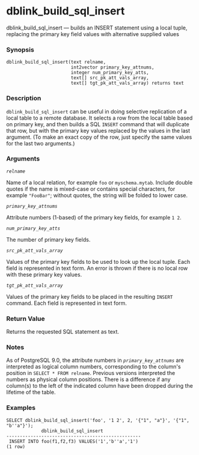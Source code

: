 # dblink\_build\_sql\_insert

dblink\_build\_sql\_insert — builds an INSERT statement using a local tuple, replacing the primary key field values with alternative supplied values

### Synopsis

```text
dblink_build_sql_insert(text relname,
                        int2vector primary_key_attnums,
                        integer num_primary_key_atts,
                        text[] src_pk_att_vals_array,
                        text[] tgt_pk_att_vals_array) returns text
```

### Description

`dblink_build_sql_insert` can be useful in doing selective replication of a local table to a remote database. It selects a row from the local table based on primary key, and then builds a SQL `INSERT` command that will duplicate that row, but with the primary key values replaced by the values in the last argument. \(To make an exact copy of the row, just specify the same values for the last two arguments.\)

### Arguments

_`relname`_

Name of a local relation, for example `foo` or `myschema.mytab`. Include double quotes if the name is mixed-case or contains special characters, for example `"FooBar"`; without quotes, the string will be folded to lower case.

_`primary_key_attnums`_

Attribute numbers \(1-based\) of the primary key fields, for example `1 2`.

_`num_primary_key_atts`_

The number of primary key fields.

_`src_pk_att_vals_array`_

Values of the primary key fields to be used to look up the local tuple. Each field is represented in text form. An error is thrown if there is no local row with these primary key values.

_`tgt_pk_att_vals_array`_

Values of the primary key fields to be placed in the resulting `INSERT` command. Each field is represented in text form.

### Return Value

Returns the requested SQL statement as text.

### Notes

As of PostgreSQL 9.0, the attribute numbers in _`primary_key_attnums`_ are interpreted as logical column numbers, corresponding to the column's position in `SELECT * FROM relname`. Previous versions interpreted the numbers as physical column positions. There is a difference if any column\(s\) to the left of the indicated column have been dropped during the lifetime of the table.

### Examples

```text
SELECT dblink_build_sql_insert('foo', '1 2', 2, '{"1", "a"}', '{"1", "b''a"}');
             dblink_build_sql_insert
--------------------------------------------------
 INSERT INTO foo(f1,f2,f3) VALUES('1','b''a','1')
(1 row)
```

